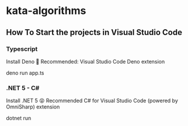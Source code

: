 # kata-algorithms


## How To Start the projects in Visual Studio Code
### Typescript

Install Deno 🦖
Recommended: Visual Studio Code Deno extension

deno run app.ts


### .NET 5 - C#

Install .NET 5 😝
Recommended C# for Visual Studio Code (powered by OmniSharp) extension

dotnet run
